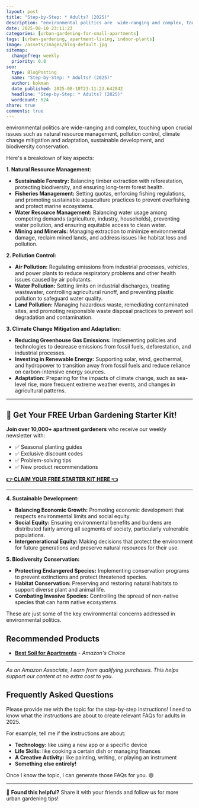 ```yaml
---
layout: post
title: "Step-by-Step: * Adults? (2025)"
description: "environmental politics are  wide-ranging and complex, touching upon crucial issues such as natural resource management, pollution control, climate change mitiga..."
date: 2025-08-10 23:11:23 
categories: [urban-gardening-for-small-apartments]
tags: [urban-gardening, apartment-living, indoor-plants]
image: /assets/images/blog-default.jpg
sitemap:
  changefreq: weekly
  priority: 0.8
seo:
  type: BlogPosting
  name: "Step-by-Step: * Adults? (2025)"
  author: kokman
  date_published: 2025-08-10T23:11:23.642842
  headline: "Step-by-Step: * Adults? (2025)"
  wordcount: 624
share: true
comments: true
---
```


environmental politics are  wide-ranging and complex, touching upon crucial issues such as natural resource management, pollution control, climate change mitigation and adaptation, sustainable development, and biodiversity conservation.

Here's a breakdown of key aspects:

**1. Natural Resource Management:**

   * **Sustainable Forestry:** Balancing timber extraction with reforestation, protecting biodiversity, and ensuring long-term forest health.
   * **Fisheries Management:** Setting quotas, enforcing fishing regulations, and promoting sustainable aquaculture practices to prevent overfishing and protect marine ecosystems.
   * **Water Resource Management:** Balancing water usage among competing demands (agriculture, industry, households), preventing water pollution, and ensuring equitable access to clean water.
   * **Mining and Minerals:**  Managing extraction to minimize environmental damage, reclaim mined lands, and address issues like habitat loss and pollution.

**2. Pollution Control:**

   * **Air Pollution:** Regulating emissions from industrial processes, vehicles, and power plants to reduce respiratory problems and other health issues caused by air pollutants.
   * **Water Pollution:** Setting limits on industrial discharges, treating wastewater, controlling agricultural runoff, and preventing plastic pollution to safeguard water quality.
   * **Land Pollution:** Managing hazardous waste, remediating contaminated sites, and promoting responsible waste disposal practices to prevent soil degradation and contamination.

**3. Climate Change Mitigation and Adaptation:**

   * **Reducing Greenhouse Gas Emissions:** Implementing policies and technologies to decrease emissions from fossil fuels, deforestation, and industrial processes.
   * **Investing in Renewable Energy:** Supporting solar, wind, geothermal, and hydropower to transition away from fossil fuels and reduce reliance on carbon-intensive energy sources.
   * **Adaptation:** Preparing for the impacts of climate change, such as sea-level rise, more frequent extreme weather events, and changes in agricultural patterns.



---

## 🌱 Get Your FREE Urban Gardening Starter Kit!

**Join over 10,000+ apartment gardeners** who receive our weekly newsletter with:
- ✅ Seasonal planting guides
- ✅ Exclusive discount codes
- ✅ Problem-solving tips
- ✅ New product recommendations

[**👉 CLAIM YOUR FREE STARTER KIT HERE 👈**](https://kokman078.github.io/my-ai-blog/newsletter)

---


**4. Sustainable Development:**

   * **Balancing Economic Growth:** Promoting economic development that respects environmental limits and social equity.
   * **Social Equity:** Ensuring environmental benefits and burdens are distributed fairly among all segments of society, particularly vulnerable populations.
   * **Intergenerational Equity:**  Making decisions that protect the environment for future generations and preserve natural resources for their use.

**5. Biodiversity Conservation:**

   * **Protecting Endangered Species:** Implementing conservation programs to prevent extinctions and protect threatened species.
   * **Habitat Conservation:**  Preserving and restoring natural habitats to support diverse plant and animal life.
   * **Combating Invasive Species:** Controlling the spread of non-native species that can harm native ecosystems.

These are just some of the key environmental concerns addressed in environmental politics.

## Recommended Products

- **[Best Soil for Apartments](https://amazon.com/dp/B07XXXX?tag=your-amazon-tag)** - *Amazon's Choice*


---
*As an Amazon Associate, I earn from qualifying purchases. This helps support our content at no extra cost to you.*



## Frequently Asked Questions

Please provide me with the topic for the step-by-step instructions!  I need to know what the instructions are about to create relevant FAQs for adults in 2025. 

For example, tell me if the instructions are about:

* **Technology:** like using a new app or a specific device
* **Life Skills:** like cooking a certain dish or managing finances
* **A Creative Activity:** like painting, writing, or playing an instrument
* **Something else entirely!**


Once I know the topic, I can generate those FAQs for you. 😄

<script type="application/ld+json">
{
  "@context": "https://schema.org",
  "@type": "BlogPosting",
  "headline": "Step-by-Step: * Adults? (2025)",
  "author": {
    "@type": "Person",
    "name": "kokman"
  },
  "datePublished": "2025-08-10T23:11:23.640040",
  "dateModified": "2025-08-10T23:11:23.640040",
  "publisher": {
    "@type": "Organization",
    "name": "Urban Garden Pro",
    "url": "https://kokman078.github.io/my-ai-blog"
  },
  "wordCount": 543,
  "articleBody": "environmental politics are  wide-ranging and complex, touching upon crucial issues such as natural resource management, pollution control, climate change mitigation and adaptation, sustainable develop..."
}
</script>


---

🚀 **Found this helpful?** Share it with your friends and follow us for more urban gardening tips!

